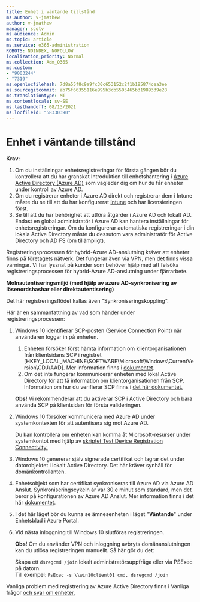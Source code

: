 ```yaml
---
title: Enhet i väntande tillstånd
ms.author: v-jmathew
author: v-jmathew
manager: scotv
ms.audience: Admin
ms.topic: article
ms.service: o365-administration
ROBOTS: NOINDEX, NOFOLLOW
localization_priority: Normal
ms.collection: Adm_O365
ms.custom:
- "9003244"
- "7319"
ms.openlocfilehash: 7d8a55f8c9a9fc30c653152c2f1b185874cea3ee
ms.sourcegitcommit: ab75f66355116e995b3cb5505465b31989339e28
ms.translationtype: MT
ms.contentlocale: sv-SE
ms.lasthandoff: 08/13/2021
ms.locfileid: "58330390"
---
```

# <a name="device-in-pending-state"></a>Enhet i väntande tillstånd

**Krav:**

1. Om du inställningar enhetsregistreringar för första gången bör du kontrollera att du har granskat Introduktion till enhetshantering i [Azure Active Directory (Azure AD)](https://docs.microsoft.com/azure/active-directory/devices/overview?WT.mc_id=Portal-Microsoft_Azure_Support) som vägleder dig om hur du får enheter under kontroll av Azure AD.
2. Om du registrerar enheter i Azure AD direkt och registrerar dem i Intune måste du se till [](https://docs.microsoft.com/mem/intune/fundamentals/licenses-assign?WT.mc_id=Portal-Microsoft_Azure_Support) att du har konfigurerat [Intune](https://docs.microsoft.com/mem/intune/enrollment/device-enrollment?WT.mc_id=Portal-Microsoft_Azure_Support) och har licensieringen först.
3. Se till att du har behörighet att utföra åtgärder i Azure AD och lokalt AD. Endast en global administratör i Azure AD kan hantera inställningar för enhetsregistreringar. Om du konfigurerar automatiska registreringar i din lokala Active Directory måste du dessutom vara administratör för Active Directory och AD FS (om tillämpligt).

Registreringsprocessen för hybrid-Azure AD-anslutning kräver att enheter finns på företagets nätverk. Det fungerar även via VPN, men det finns vissa varningar. Vi har lyssnat på kunder som behöver hjälp med att felsöka registreringsprocessen för hybrid-Azure AD-anslutning under fjärrarbete.

**Molnautentiseringsmiljö (med hjälp av azure AD-synkronisering av lösenordshashar eller direktautentisering)**

Det här registreringsflödet kallas även "Synkroniseringskoppling".

Här är en sammanfattning av vad som händer under registreringsprocessen:

1. Windows 10 identifierar SCP-posten (Service Connection Point) när användaren loggar in på enheten.

    1. Enheten försöker först hämta information om klientorganisationen från klientsidans SCP i registret [HKEY_LOCAL_MACHINE\SOFTWARE\Microsoft\Windows\CurrentVersion\CDJ\AAD]. Mer information finns i [dokumentet](https://docs.microsoft.com/azure/active-directory/devices/hybrid-azuread-join-control).
    1. Om det inte fungerar kommunicerar enheten med lokal Active Directory för att få information om klientorganisationen från SCP. Information om hur du verifierar SCP finns i [det här dokumentet.](https://docs.microsoft.com/azure/active-directory/devices/hybrid-azuread-join-manual#configure-a-service-connection-point)

    **Obs!** Vi rekommenderar att du aktiverar SCP i Active Directory och bara använda SCP på klientsidan för första valideringen.

2. Windows 10 försöker kommunicera med Azure AD under systemkontexten för att autentisera sig mot Azure AD.

    Du kan kontrollera om enheten kan komma åt Microsoft-resurser under systemkontot med hjälp av [skriptet Test Device Registration Connectivity.](https://gallery.technet.microsoft.com/Test-Device-Registration-3dc944c0)

3. Windows 10 genererar själv signerade certifikat och lagrar det under datorobjektet i lokalt Active Directory. Det här kräver synhåll för domänkontrollanten.

4. Enhetsobjekt som har certifikat synkroniseras till Azure AD via Azure AD Anslut. Synkroniseringscykeln är var 30:e minut som standard, men det beror på konfigurationen av Azure AD Anslut. Mer information finns i det här [dokumentet](https://docs.microsoft.com/azure/active-directory/hybrid/how-to-connect-sync-configure-filtering#organizational-unitbased-filtering).

5. I det här läget bör du kunna se ämnesenheten i läget "**Väntande**" under Enhetsblad i Azure Portal.

6. Vid nästa inloggning till Windows 10 slutföras registreringen.

    **Obs!** Om du använder VPN och inloggning avbryts domänanslutningen kan du utlösa registreringen manuellt. Så här gör du det:
    
    Skapa ett `dsregcmd /join` lokalt administratörsuppfråga eller via PSExec på datorn.\
    Till exempel: `PsExec -s \\win10client01 cmd, dsregcmd /join`

Vanliga problem med registrering av Azure Active Directory finns i Vanliga frågor [och svar om enheter.](https://docs.microsoft.com/azure/active-directory/devices/faq)
